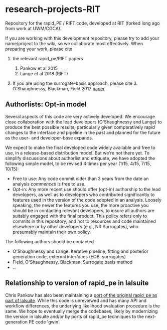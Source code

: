 research-projects-RIT
=================

Repository for the rapid_PE / RIFT code, developed at RIT (forked long ago from work at UWM/CGCA).


If you are working with this development repository, please try to add your name/project to the wiki, so we collaborate most effectively. When preparing your work, please cite 

 1. the relevant rapid_pe/RIFT papers
     1.  Pankow et al 2015
     2.  Lange et al 2018 (RIFT)
 
 2. If you are using the surrogate-basis approach, please cite
     3. O'Shaughnessy, Blackman, Field 2017 [paper](http://adsabs.harvard.edu/abs/2017CQGra..34n4002O)


## Authorlists: Opt-in model
Several aspects of this code are very actively developed.  We encourage  close collaboration with the lead developers (O'Shaughnessy and Lange) to produce the best possible results, particularly given comparatively rapid changes to the interface and pipeline in the past and planned for the future as the user- and developer-base expands.

We expect to make the final developed code widely available and free to use, in a release-based distribution model.  But we're not there yet.  To simplify discussions about authorlist and ettiquete, we have adopted the following simple model, to be revised 4 times per year (1/15, 4/15, 7/15, 10/15):
 * Free to use: Any code commit older than 3 years from the date an analysis <i>commences</i> is free to use.  
 * Opt-in: Any more recent use should offer (opt-in) authorship to the lead developers, as well as to developers who contributed significantly to features used in the version of the code adopted in an analysis.  Loosely speaking, the newer the features you use, the more proactive you should be in contacting relevant developers, to insure all authors are suitably engaged with the final product.
This policy refers only to commits in this repository, and not to resources and code maintained elsewhere or by other developers (e.g., NR Surrogates), who presumably maintain their own policy.


The following authors should be contacted 
  * O'Shaughnessy and Lange: Iterative pipeline, fitting and posterior generation code, external interfaces (EOB, surrogates)
  * Field, O'Shaughnessy, Blackman: Surrogate basis method 
  * ...

## Relationship to version of rapid_pe in lalsuite
Chris Pankow has also been maintaining a [port of the original rapid_pe as part of lalsuite](https://github.com/lscsoft/lalsuite/tree/master/lalinference/python/lalinference/rapid_pe). While this code is unreviewed and has many API and workflow differences, the underlying likelihood evaluation procedure is the same.  We hope to eventually merge the codebases, likely by modernizing the version in lalsuite and/or by ports of rapid_pe techniques to the next-generation PE code 'gwin'. 
